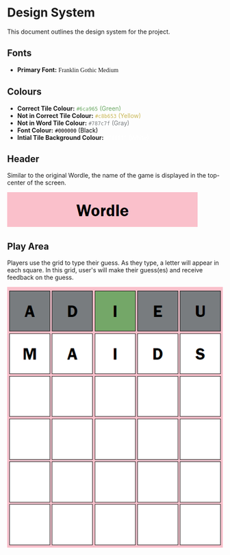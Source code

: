 # Design System
This document outlines the design system for the project.

## Fonts
- **Primary Font:** <span style="font-family:Franklin Gothic Medium;">Franklin Gothic Medium</span>

## Colours
- **Correct Tile Colour:** <span style="color:#6ca965;"> `#6ca965` (Green)</span>
- **Not in Correct Tile Colour:** <span style="color:#c8b653;">`#c8b653` (Yellow)</span>
- **Not in Word Tile Colour:** <span style="color:#787c7f;">`#787c7f` (Gray)</span>
- **Font Colour:** <span style="color:black;">`#000000` (Black)</span>
- **Intial Tile Background Colour:** <span style="color:#ffffff;">`#ffffff` (White)</span>

## Header
Similar to the original Wordle, the name of the game is displayed in the top-center of the screen.

![header](imgs/header.png)


## Play Area
Players use the grid to type their guess. As they type, a letter will appear in each square.
In this grid, user's will make their guess(es) and receive feedback on the guess.

![play area](imgs/game-area-4.png)
